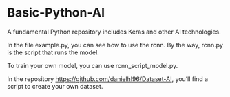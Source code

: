 # Basic-Python-AI
A fundamental Python repository includes Keras and other AI technologies.

In the file example.py, you can see how to use the rcnn. By the way, rcnn.py is the script that runs the model.

To train your own model, you can use rcnn_script_model.py.

In the repository https://github.com/danielhl96/Dataset-AI, you’ll find a script to create your own dataset.
